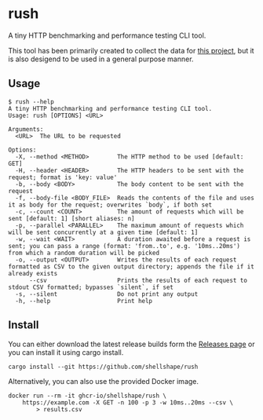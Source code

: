 # rush

A tiny HTTP benchmarking and performance testing CLI tool.

This tool has been primarily created to collect the data for [this project](https://github.com/zekroTJA/vercel-benchmarks), but it is also desigend to be used in a general purpose manner.

## Usage

```
$ rush --help
A tiny HTTP benchmarking and performance testing CLI tool.
Usage: rush [OPTIONS] <URL>

Arguments:
  <URL>  The URL to be requested

Options:
  -X, --method <METHOD>        The HTTP method to be used [default: GET]
  -H, --header <HEADER>        The HTTP headers to be sent with the request; format is 'key: value'
  -b, --body <BODY>            The body content to be sent with the request
  -f, --body-file <BODY_FILE>  Reads the contents of the file and uses it as body for the request; overwrites `body`, if both set
  -c, --count <COUNT>          The amount of requests which will be sent [default: 1] [short aliases: n]
  -p, --parallel <PARALLEL>    The maximum amount of requests which will be sent concurrently at a given time [default: 1]
  -w, --wait <WAIT>            A duration awaited before a request is sent; you can pass a range (format: 'from..to', e.g. '10ms..20ms') from which a random duration will be picked
  -o, --output <OUTPUT>        Writes the results of each request formatted as CSV to the given output directory; appends the file if it already exists
      --csv                    Prints the results of each request to stdout CSV formatted; bypasses `silent`, if set
  -s, --silent                 Do not print any output
  -h, --help                   Print help
```

## Install

You can either download the latest release builds form the [Releases page](https://github.com/zekroTJA/rush/releases) or you can install it using cargo install.
```
cargo install --git https://github.com/shellshape/rush
```

Alternatively, you can also use the provided Docker image.
```
docker run --rm -it ghcr-io/shellshape/rush \
    https://example.com -X GET -n 100 -p 3 -w 10ms..20ms --csv \
        > results.csv
```
